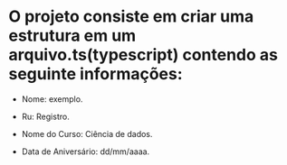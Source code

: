 # O projeto consiste em criar uma estrutura em um arquivo.ts(typescript) contendo as seguinte informações:
- Nome: exemplo.

- Ru: Registro.

- Nome do Curso: Ciência de dados.

- Data de Aniversário: dd/mm/aaaa.
